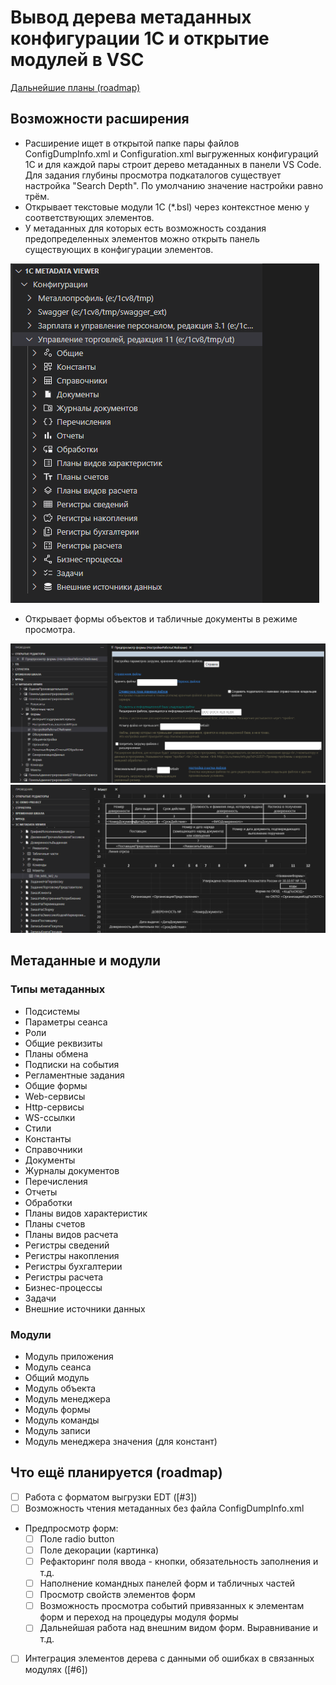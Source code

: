# Вывод дерева метаданных конфигурации 1С и открытие модулей в VSC

[Дальнейшие планы (roadmap)](#что-ещё-планируется-roadmap)

## Возможности расширения

* Расширение ищет в открытой папке пары файлов ConfigDumpInfo.xml и Configuration.xml выгруженных конфигураций 1С и для каждой пары строит дерево метаданных в панели VS Code. Для задания глубины просмотра подкаталогов существует настройка "Search Depth". По умолчанию значение настройки равно трём.
* Открывает текстовые модули 1С (*.bsl) через контекстное меню у соответствующих элементов.
* У метаданных для которых есть возможность создания предопределенных элементов можно открыть панель существующих в конфигурации элементов.

![Скриншот дерева метаданных](/resources/screenshot_0.png)

* Открывает формы объектов и табличные документы в режиме просмотра.

![Скриншот предпросмотра формы](/resources/screenshot_2.png)
![Скриншот табличного документа](/resources/screenshot_1.png)

## Метаданные и модули

### Типы метаданных

* Подсистемы
* Параметры сеанса
* Роли
* Общие реквизиты
* Планы обмена
* Подписки на события
* Регламентные задания
* Общие формы
* Web-сервисы
* Http-сервисы
* WS-ссылки
* Стили
* Константы
* Справочники
* Документы
* Журналы документов
* Перечисления
* Отчеты
* Обработки
* Планы видов характеристик
* Планы счетов
* Планы видов расчета
* Регистры сведений
* Регистры накопления
* Регистры бухгалтерии
* Регистры расчета
* Бизнес-процессы
* Задачи
* Внешние источники данных

### Модули

* Модуль приложения
* Модуль сеанса
* Общий модуль
* Модуль объекта
* Модуль менеджера
* Модуль формы
* Модуль команды
* Модуль записи
* Модуль менеджера значения (для констант)

## Что ещё планируется (roadmap)

- [ ] Работа с форматом выгрузки EDT ([#3])
- [ ] Возможность чтения метаданных без файла ConfigDumpInfo.xml
- Предпросмотр форм:
  - [ ] Поле radio button
  - [ ] Поле декорации (картинка)
  - [ ] Рефакторинг поля ввода - кнопки, обязательность заполнения и т.д.
  - [ ] Наполнение командных панелей форм и табличных частей
  - [ ] Просмотр свойств элементов форм
  - [ ] Возможность просмотра событий привязанных к элементам форм и переход на процедуры модуля формы
  - [ ] Дальнейшая работа над внешним видом форм. Выравнивание и т.д.
- [ ] Интеграция элементов дерева с данными об ошибках в связанных модулях ([#6])